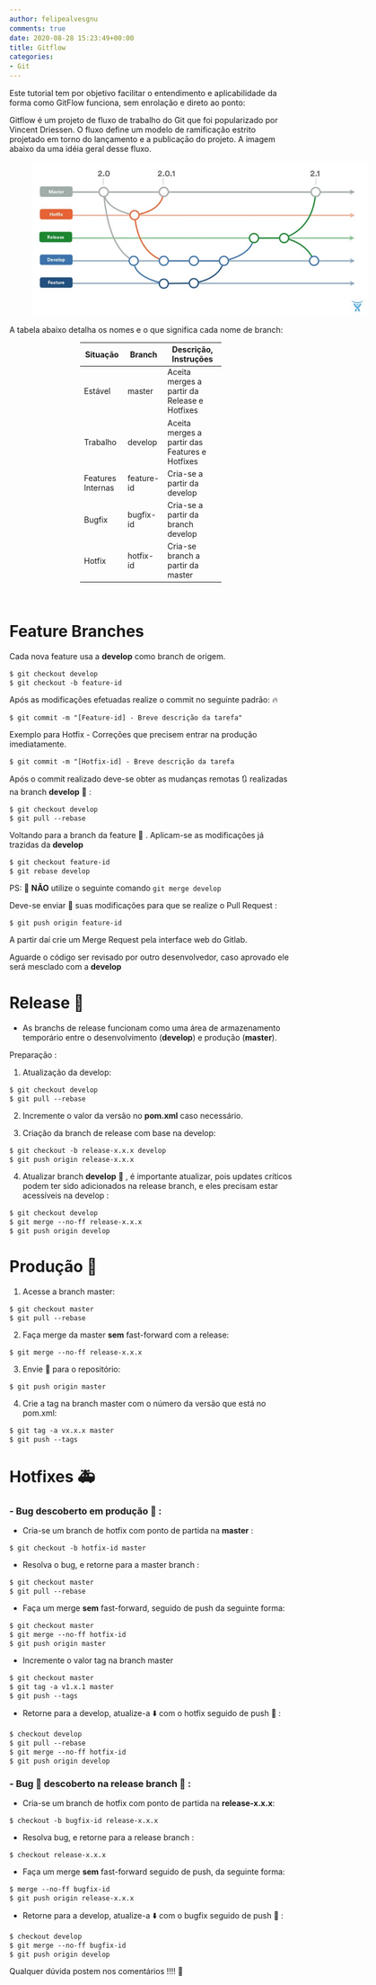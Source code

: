 ```yaml
---
author: felipealvesgnu
comments: true
date: 2020-08-28 15:23:49+00:00
title: Gitflow
categories:
- Git
---
```


Este tutorial tem por objetivo facilitar o entendimento e aplicabilidade da forma como GitFlow funciona, sem enrolação e direto ao ponto:

Gitflow é um projeto de fluxo de trabalho do Git que foi popularizado por Vincent Driessen. 
O fluxo define um modelo de ramificação estrito projetado em torno do lançamento e a publicaçāo do projeto.
A imagem abaixo da uma idéia geral desse fluxo.

<figure style="width: 600px" class="align-center">
    <a href="/assets/images/gitflow/pic_01.png"><img src="/assets/images/gitflow/pic_01.png"></a>
</figure>

A tabela abaixo detalha os nomes e o que significa cada nome de branch:

<div align="center">
<div style="width: 50%;">
<table>
  <thead>
    <tr>
      <th>Situação</th>
      <th>Branch</th>
      <th>Descrição, Instruções</th>
    </tr>
  </thead>
  <tbody>
    <tr>
      <td>Estável</td>
      <td>master</td>
      <td>Aceita merges a partir da Release e Hotfixes</td>
    </tr>
    <tr>
      <td>Trabalho</td>
      <td>develop</td>
      <td>Aceita merges a partir das Features e Hotfixes</td>
    </tr>
    <tr>
      <td>Features Internas</td>
      <td>feature-id</td>
      <td>Cria-se a partir da develop</td>
    </tr>
    <tr>
      <td>Bugfix</td>
      <td>bugfix-id</td>
      <td>Cria-se a partir da branch develop</td>
    </tr>
    <tr>
      <td>Hotfix </td>
      <td>hotfix-id</td>
      <td>Cria-se  branch a partir da master </td>
    </tr>
  </tbody>
</table>
</div>
</div>
<br />

# Feature Branches 

Cada nova feature usa a **develop** como branch de origem. <br/>
```shell 
$ git checkout develop
$ git checkout -b feature-id
```

Após as modificações efetuadas realize o commit no seguinte padrão: :fire: <br/>

```shell 
$ git commit -m "[Feature-id] - Breve descrição da tarefa"
```

Exemplo para Hotfix - Correções que precisem entrar na produção imediatamente. <br/>
```shell
$ git commit -m "[Hotfix-id] - Breve descrição da tarefa
```

Após o commit realizado deve-se obter as mudanças remotas :arrows_clockwise: realizadas na branch **develop** :satellite: :<br/>
```shell
$ git checkout develop
$ git pull --rebase
```

Voltando para a branch da feature :hammer: . Aplicam-se as modificações já trazidas da **develop** <br/>
```shell
$ git checkout feature-id
$ git rebase develop
```

 PS: :no_entry_sign: **NÃO** utilize o seguinte comando `git merge develop`


Deve-se enviar :rocket: suas modificações para que se realize o Pull Request  : <br/>
```shell 
$ git push origin feature-id
```

A partir daí crie um Merge Request pela interface web do Gitlab.

Aguarde o código ser revisado por outro desenvolvedor, caso aprovado ele será mesclado com a **develop**


# Release  :helicopter:
- As branchs de release funcionam como uma área de armazenamento temporário entre o desenvolvimento (**develop**) e produção (**master**).

Preparação :

1. Atualização da develop: <br/>
```shell 
$ git checkout develop
$ git pull --rebase
```

2. Incremente o valor da versão no **pom.xml** caso necessário.

3. Criação da branch de release com base na develop: <br/>
```shell
$ git checkout -b release-x.x.x develop
$ git push origin release-x.x.x
```

4. Atualizar branch **develop**   :gun: ,  é importante atualizar, pois updates críticos podem ter sido adicionados na release branch, e eles precisam estar acessíveis na develop : <br/>
```shell
$ git checkout develop
$ git merge --no-ff release-x.x.x
$ git push origin develop
```

# Produção  :bullettrain_side:

1. Acesse a branch master: <br/>
```shell
$ git checkout master
$ git pull --rebase
```


2. Faça merge da master **sem** fast-forward com a release: <br/>
```shell
$ git merge --no-ff release-x.x.x
```

3. Envie :rocket: para o repositório: <br/>
```shell
$ git push origin master
```


4. Crie a tag na branch master com o número da versão que está no pom.xml: <br/>
```shell
$ git tag -a vx.x.x master
$ git push --tags
```

# Hotfixes  :ambulance:

### - Bug descoberto em produção :loudspeaker: :
- Cria-se um branch de hotfix com ponto de partida na **master** : <br/>
```shell
$ git checkout -b hotfix-id master
```


- Resolva o bug, e retorne para a master branch : <br/>
```shell 
$ git checkout master
$ git pull --rebase
```


- Faça um merge **sem** fast-forward, seguido de push da seguinte forma: <br/>
```shell
$ git checkout master
$ git merge --no-ff hotfix-id
$ git push origin master
```

- Incremente o valor tag na branch master <br/>
```shell
$ git checkout master
$ git tag -a v1.x.1 master
$ git push --tags
```

- Retorne para a develop, atualize-a  :arrow_down: com o hotfix seguido de push :triangular_flag_on_post: : <br/>
```shell
$ checkout develop
$ git pull --rebase
$ git merge --no-ff hotfix-id
$ git push origin develop
```

### - Bug  :bug: descoberto na release branch :mega: :

- Cria-se um branch de hotfix com ponto de partida na **release-x.x.x**: <br/>
```shell
$ checkout -b bugfix-id release-x.x.x
 ```

- Resolva bug, e retorne para a release branch : <br/>
```shell
$ checkout release-x.x.x
 ```

- Faça um merge **sem** fast-forward seguido de push, da seguinte forma: <br/>
```shell
$ merge --no-ff bugfix-id
$ git push origin release-x.x.x
```

- Retorne para a develop, atualize-a  :arrow_down: com o bugfix seguido de push :triangular_flag_on_post: : <br/>
```shell
$ checkout develop
$ git merge --no-ff bugfix-id
$ git push origin develop
```

Qualquer dúvida postem nos comentários !!!! :loudspeaker:
